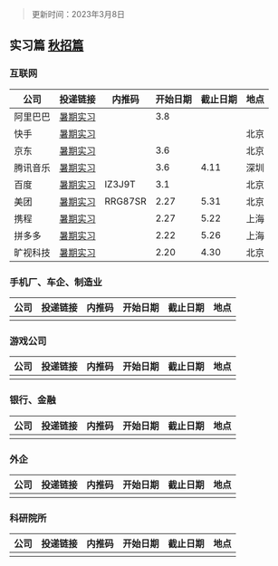 >更新时间：2023年3月8日

## 实习篇 [秋招篇](./another-page.html)

### 互联网

| 公司 | 投递链接 | 内推码 | 开始日期 | 截止日期 | 地点 |
| ---- | -------- | ------ | -------- | -------- | ---- |
| 阿里巴巴 | [暑期实习](https://talent.alibaba.com/campus/) |        | 3.8 |          |      |
| 快手 | [暑期实习](https://zhaopin.kuaishou.cn/recruit/e/#/official/trainee/?workLocationCode=domestic) |        |  |  | 北京 |
| 京东 | [暑期实习](https://campus.jd.com/#/jobs?selProjects=38) |        | 3.6 |          | 北京 |
| 腾讯音乐 |  [暑期实习](https://join.tencentmusic.com/campus/) |        | 3.6 | 4.11 | 深圳 |
| 百度 | [暑期实习](https://talent.baidu.com/jobs/) | IZ3J9T | 3.1 |          | 北京 |
| 美团 | [暑期实习](https://zhaopin.meituan.com/web/position?hiringType=2_2) | RRG87SR | 2.27 | 5.31 | 北京 |
| 携程 | [暑期实习](https://campus.ctrip.com/#/) |        | 2.27 | 5.22 | 上海 |
| 拼多多 | [暑期实习](https://careers.pinduoduo.com/campus/) |        | 2.22 | 5.26 | 上海 |
| 旷视科技 | [暑期实习](https://app.mokahr.com/campus-recruitment/megviihr/38642#/) |        | 2.20 | 4.30 | 北京 |


### 手机厂、车企、制造业

| 公司 | 投递链接 | 内推码 | 开始日期 | 截止日期 | 地点 |
| ---- | -------- | ------ | -------- | -------- | ---- |
|      |          |        |          |          |      |

### 游戏公司

| 公司 | 投递链接 | 内推码 | 开始日期 | 截止日期 | 地点 |
| ---- | -------- | ------ | -------- | -------- | ---- |
|      |          |        |          |          |      |

### 银行、金融

| 公司 | 投递链接 | 内推码 | 开始日期 | 截止日期 | 地点 |
| ---- | -------- | ------ | -------- | -------- | ---- |
|      |          |        |          |          |      |

### 外企

| 公司 | 投递链接 | 内推码 | 开始日期 | 截止日期 | 地点 |
| ---- | -------- | ------ | -------- | -------- | ---- |
|      |          |        |          |          |      |

### 科研院所

| 公司 | 投递链接 | 内推码 | 开始日期 | 截止日期 | 地点 |
| ---- | -------- | ------ | -------- | -------- | ---- |
|      |          |        |          |          |      |
